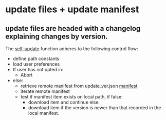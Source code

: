 # update files + update manifest
## update files are headed with a changelog explaining changes by version.

The [self-update](https://github.com/T3RRYT3RR0R/Image-Sorter/blob/main/updates/update_297_image-sorter.py) function adheres to the following control flow:

 - define path constants
 - load user preferences
 - If user has not opted in:
   - Abort
 - else:
   - retrieve remote manifest from update_ver.json [manifest](https://github.com/T3RRYT3RR0R/Image-Sorter/blob/main/updates/update_ver.json)
   - iterate remote manifest
   - test if manifest item exists on local path, if false:
     - download item and continue
       else:
     - download item if the version is newer than that recorded in the local manifest.
